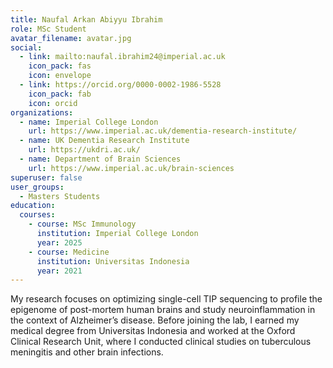 ```yaml
---
title: Naufal Arkan Abiyyu Ibrahim
role: MSc Student
avatar_filename: avatar.jpg
social:
  - link: mailto:naufal.ibrahim24@imperial.ac.uk
    icon_pack: fas
    icon: envelope
  - link: https://orcid.org/0000-0002-1986-5528
    icon_pack: fab
    icon: orcid
organizations:
  - name: Imperial College London
    url: https://www.imperial.ac.uk/dementia-research-institute/
  - name: UK Dementia Research Institute
    url: https://ukdri.ac.uk/
  - name: Department of Brain Sciences
    url: https://www.imperial.ac.uk/brain-sciences
superuser: false
user_groups:
  - Masters Students
education:
  courses:
    - course: MSc Immunology
      institution: Imperial College London
      year: 2025
    - course: Medicine
      institution: Universitas Indonesia
      year: 2021
---
```

My research focuses on optimizing single-cell TIP sequencing to profile the epigenome of post-mortem human brains and study neuroinflammation in the context of Alzheimer’s disease. Before joining the lab, I earned my medical degree from Universitas Indonesia and worked at the Oxford Clinical Research Unit, where I conducted clinical studies on tuberculous meningitis and other brain infections.
